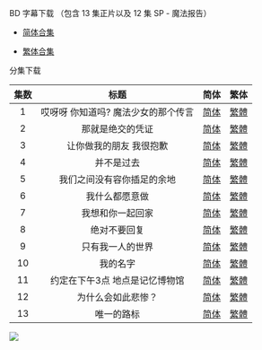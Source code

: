 BD 字幕下载 （包含 13 集正片以及 12 集 SP - 魔法报告）

- [简体合集](https://raw.githubusercontent.com/SweetSub/SweetSub/master/Archive/Magia%20Record/%5BSweetSub%26EnkanRec%5D%20Magia%20Record.chs.zip)

- [繁体合集](https://raw.githubusercontent.com/SweetSub/SweetSub/master/Archive/Magia%20Record/%5BSweetSub%26EnkanRec%5D%20Magia%20Record.cht.zip)

分集下载

| 集数 |                 标题                  |                             简体                             |                             繁体                             |
| :--: | :-----------------------------------: | :----------------------------------------------------------: | :----------------------------------------------------------: |
|  1   | 哎呀呀  你知道吗?  魔法少女的那个传言 | [简体](https://raw.githubusercontent.com/SweetSub/SweetSub/master/Archive/Magia%20Record/%5BSweetSub%26EnkanRec%5D%20Magia%20Record%20-%2001.chs.ass) | [繁體](https://raw.githubusercontent.com/SweetSub/SweetSub/master/Archive/Magia%20Record/%5BSweetSub%26EnkanRec%5D%20Magia%20Record%20-%2001.cht.ass) |
|  2   |           那就是绝交的凭证            | [简体](https://raw.githubusercontent.com/SweetSub/SweetSub/master/Archive/Magia%20Record/%5BSweetSub%26EnkanRec%5D%20Magia%20Record%20-%2002.chs.ass) | [繁體](https://raw.githubusercontent.com/SweetSub/SweetSub/master/Archive/Magia%20Record/%5BSweetSub%26EnkanRec%5D%20Magia%20Record%20-%2002.cht.ass) |
|  3   |       让你做我的朋友  我很抱歉        | [简体](https://raw.githubusercontent.com/SweetSub/SweetSub/master/Archive/Magia%20Record/%5BSweetSub%26EnkanRec%5D%20Magia%20Record%20-%2003.chs.ass) | [繁體](https://raw.githubusercontent.com/SweetSub/SweetSub/master/Archive/Magia%20Record/%5BSweetSub%26EnkanRec%5D%20Magia%20Record%20-%2003.cht.ass) |
|  4   |              并不是过去               | [简体](https://raw.githubusercontent.com/SweetSub/SweetSub/master/Archive/Magia%20Record/%5BSweetSub%26EnkanRec%5D%20Magia%20Record%20-%2004.chs.ass) | [繁體](https://raw.githubusercontent.com/SweetSub/SweetSub/master/Archive/Magia%20Record/%5BSweetSub%26EnkanRec%5D%20Magia%20Record%20-%2004.cht.ass) |
|  5   |      我们之间没有容你插足的余地       | [简体](https://raw.githubusercontent.com/SweetSub/SweetSub/master/Archive/Magia%20Record/%5BSweetSub%26EnkanRec%5D%20Magia%20Record%20-%2005.chs.ass) | [繁體](https://raw.githubusercontent.com/SweetSub/SweetSub/master/Archive/Magia%20Record/%5BSweetSub%26EnkanRec%5D%20Magia%20Record%20-%2005.cht.ass) |
|  6   |            我什么都愿意做             | [简体](https://raw.githubusercontent.com/SweetSub/SweetSub/master/Archive/Magia%20Record/%5BSweetSub%26EnkanRec%5D%20Magia%20Record%20-%2006.chs.ass) | [繁體](https://raw.githubusercontent.com/SweetSub/SweetSub/master/Archive/Magia%20Record/%5BSweetSub%26EnkanRec%5D%20Magia%20Record%20-%2006.cht.ass) |
|  7   |           我想和你一起回家            | [简体](https://raw.githubusercontent.com/SweetSub/SweetSub/master/Archive/Magia%20Record/%5BSweetSub%26EnkanRec%5D%20Magia%20Record%20-%2007.chs.ass) | [繁體](https://raw.githubusercontent.com/SweetSub/SweetSub/master/Archive/Magia%20Record/%5BSweetSub%26EnkanRec%5D%20Magia%20Record%20-%2007.cht.ass) |
|  8   |             绝对不要回复              | [简体](https://raw.githubusercontent.com/SweetSub/SweetSub/master/Archive/Magia%20Record/%5BSweetSub%26EnkanRec%5D%20Magia%20Record%20-%2008.chs.ass) | [繁體](https://raw.githubusercontent.com/SweetSub/SweetSub/master/Archive/Magia%20Record/%5BSweetSub%26EnkanRec%5D%20Magia%20Record%20-%2008.cht.ass) |
|  9   |           只有我一人的世界            | [简体](https://raw.githubusercontent.com/SweetSub/SweetSub/master/Archive/Magia%20Record/%5BSweetSub%26EnkanRec%5D%20Magia%20Record%20-%2009.chs.ass) | [繁體](https://raw.githubusercontent.com/SweetSub/SweetSub/master/Archive/Magia%20Record/%5BSweetSub%26EnkanRec%5D%20Magia%20Record%20-%2009.cht.ass) |
|  10  |               我的名字                | [简体](https://raw.githubusercontent.com/SweetSub/SweetSub/master/Archive/Magia%20Record/%5BSweetSub%26EnkanRec%5D%20Magia%20Record%20-%2010.chs.ass) | [繁體](https://raw.githubusercontent.com/SweetSub/SweetSub/master/Archive/Magia%20Record/%5BSweetSub%26EnkanRec%5D%20Magia%20Record%20-%2010.cht.ass) |
|  11  |    约定在下午3点  地点是记忆博物馆    | [简体](https://raw.githubusercontent.com/SweetSub/SweetSub/master/Archive/Magia%20Record/%5BSweetSub%26EnkanRec%5D%20Magia%20Record%20-%2011.chs.ass) | [繁體](https://raw.githubusercontent.com/SweetSub/SweetSub/master/Archive/Magia%20Record/%5BSweetSub%26EnkanRec%5D%20Magia%20Record%20-%2011.cht.ass) |
|  12  |          为什么会如此悲惨？           | [简体](https://raw.githubusercontent.com/SweetSub/SweetSub/master/Archive/Magia%20Record/%5BSweetSub%26EnkanRec%5D%20Magia%20Record%20-%2012.chs.ass) | [繁體](https://raw.githubusercontent.com/SweetSub/SweetSub/master/Archive/Magia%20Record/%5BSweetSub%26EnkanRec%5D%20Magia%20Record%20-%2012.cht.ass) |
|  13  |              唯一的路标               | [简体](https://raw.githubusercontent.com/SweetSub/SweetSub/master/Archive/Magia%20Record/%5BSweetSub%26EnkanRec%5D%20Magia%20Record%20-%2013.chs.ass) | [繁體](https://raw.githubusercontent.com/SweetSub/SweetSub/master/Archive/Magia%20Record/%5BSweetSub%26EnkanRec%5D%20Magia%20Record%20-%2013.cht.ass) |


![](https://i.loli.net/2020/01/07/SyA6CmUgXOxnG1B.png)
